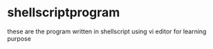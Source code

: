 # shellscriptprogram
these are the program written in shellscript using vi editor for learning purpose
